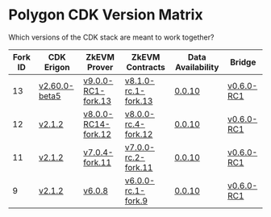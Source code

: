# Polygon CDK Version Matrix

Which versions of the CDK stack are meant to work together?

Fork ID|CDK Erigon|ZkEVM Prover|ZkEVM Contracts|Data Availability|Bridge
---|---|---|---|---|---
13|[v2.60.0-beta5](https://github.com/0xPolygonHermez/cdk-erigon/releases/tag/v2.60.0-beta5)|[v9.0.0-RC1-fork.13](https://github.com/0xPolygonHermez/zkevm-prover/releases/tag/v9.0.0-RC1)|[v8.1.0-rc.1-fork.13](https://github.com/0xPolygonHermez/zkevm-contracts/releases/tag/v8.1.0-rc.1-fork.13)|[0.0.10](https://github.com/0xPolygon/cdk-data-availability/releases/tag/v0.0.10)|[v0.6.0-RC1](https://github.com/0xPolygonHermez/zkevm-bridge-service/releases/tag/v0.6.0-RC1)
12|[v2.1.2](https://github.com/0xPolygonHermez/cdk-erigon/releases/tag/v2.1.2)|[v8.0.0-RC14-fork.12](https://github.com/0xPolygonHermez/zkevm-prover/releases/tag/v8.0.0-RC14)|[v8.0.0-rc.4-fork.12](https://github.com/0xPolygonHermez/zkevm-contracts/releases/tag/v8.0.0-rc.4-fork.12)|[0.0.10](https://github.com/0xPolygon/cdk-data-availability/releases/tag/v0.0.10)|[v0.6.0-RC1](https://github.com/0xPolygonHermez/zkevm-bridge-service/releases/tag/v0.6.0-RC1)
11|[v2.1.2](https://github.com/0xPolygonHermez/cdk-erigon/releases/tag/v2.1.2)|[v7.0.4-fork.11](https://github.com/0xPolygonHermez/zkevm-prover/releases/tag/v7.0.4)|[v7.0.0-rc.2-fork.11](https://github.com/0xPolygonHermez/zkevm-contracts/releases/tag/v7.0.0-rc.2-fork.11)|[0.0.10](https://github.com/0xPolygon/cdk-data-availability/releases/tag/v0.0.10)|[v0.6.0-RC1](https://github.com/0xPolygonHermez/zkevm-bridge-service/releases/tag/v0.6.0-RC1)
9|[v2.1.2](https://github.com/0xPolygonHermez/cdk-erigon/releases/tag/v2.1.2)|[v6.0.8](https://github.com/0xPolygonHermez/zkevm-prover/releases/tag/v6.0.8)|[v6.0.0-rc.1-fork.9](https://github.com/0xPolygonHermez/zkevm-contracts/releases/tag/v6.0.0-rc.1-fork.9)|[0.0.10](https://github.com/0xPolygon/cdk-data-availability/releases/tag/v0.0.10)|[v0.6.0-RC1](https://github.com/0xPolygonHermez/zkevm-bridge-service/releases/tag/v0.6.0-RC1)
